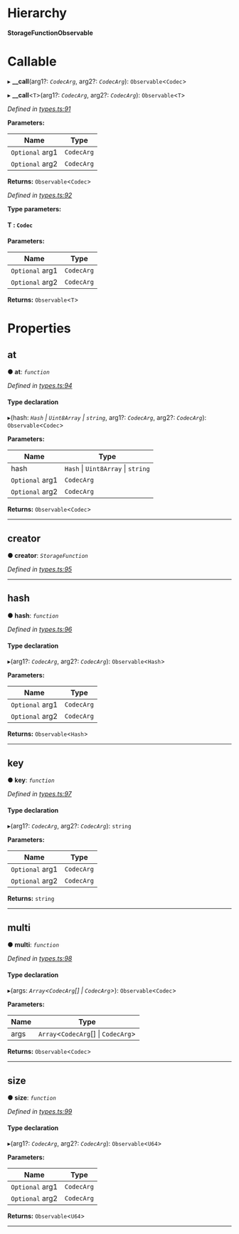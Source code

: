 

# Hierarchy

**StorageFunctionObservable**

# Callable
▸ **__call**(arg1?: *`CodecArg`*, arg2?: *`CodecArg`*): `Observable`<`Codec`>

▸ **__call**<`T`>(arg1?: *`CodecArg`*, arg2?: *`CodecArg`*): `Observable`<`T`>

*Defined in [types.ts:91](https://github.com/polkadot-js/api/blob/7e5b09a/packages/api/src/types.ts#L91)*

**Parameters:**

| Name | Type |
| ------ | ------ |
| `Optional` arg1 | `CodecArg` |
| `Optional` arg2 | `CodecArg` |

**Returns:** `Observable`<`Codec`>

*Defined in [types.ts:92](https://github.com/polkadot-js/api/blob/7e5b09a/packages/api/src/types.ts#L92)*

**Type parameters:**

#### T :  `Codec`
**Parameters:**

| Name | Type |
| ------ | ------ |
| `Optional` arg1 | `CodecArg` |
| `Optional` arg2 | `CodecArg` |

**Returns:** `Observable`<`T`>

# Properties

<a id="at"></a>

##  at

**● at**: *`function`*

*Defined in [types.ts:94](https://github.com/polkadot-js/api/blob/7e5b09a/packages/api/src/types.ts#L94)*

#### Type declaration
▸(hash: *`Hash` \| `Uint8Array` \| `string`*, arg1?: *`CodecArg`*, arg2?: *`CodecArg`*): `Observable`<`Codec`>

**Parameters:**

| Name | Type |
| ------ | ------ |
| hash | `Hash` \| `Uint8Array` \| `string` |
| `Optional` arg1 | `CodecArg` |
| `Optional` arg2 | `CodecArg` |

**Returns:** `Observable`<`Codec`>

___
<a id="creator"></a>

##  creator

**● creator**: *`StorageFunction`*

*Defined in [types.ts:95](https://github.com/polkadot-js/api/blob/7e5b09a/packages/api/src/types.ts#L95)*

___
<a id="hash"></a>

##  hash

**● hash**: *`function`*

*Defined in [types.ts:96](https://github.com/polkadot-js/api/blob/7e5b09a/packages/api/src/types.ts#L96)*

#### Type declaration
▸(arg1?: *`CodecArg`*, arg2?: *`CodecArg`*): `Observable`<`Hash`>

**Parameters:**

| Name | Type |
| ------ | ------ |
| `Optional` arg1 | `CodecArg` |
| `Optional` arg2 | `CodecArg` |

**Returns:** `Observable`<`Hash`>

___
<a id="key"></a>

##  key

**● key**: *`function`*

*Defined in [types.ts:97](https://github.com/polkadot-js/api/blob/7e5b09a/packages/api/src/types.ts#L97)*

#### Type declaration
▸(arg1?: *`CodecArg`*, arg2?: *`CodecArg`*): `string`

**Parameters:**

| Name | Type |
| ------ | ------ |
| `Optional` arg1 | `CodecArg` |
| `Optional` arg2 | `CodecArg` |

**Returns:** `string`

___
<a id="multi"></a>

##  multi

**● multi**: *`function`*

*Defined in [types.ts:98](https://github.com/polkadot-js/api/blob/7e5b09a/packages/api/src/types.ts#L98)*

#### Type declaration
▸(args: *`Array`<`CodecArg`[] \| `CodecArg`>*): `Observable`<`Codec`>

**Parameters:**

| Name | Type |
| ------ | ------ |
| args | `Array`<`CodecArg`[] \| `CodecArg`> |

**Returns:** `Observable`<`Codec`>

___
<a id="size"></a>

##  size

**● size**: *`function`*

*Defined in [types.ts:99](https://github.com/polkadot-js/api/blob/7e5b09a/packages/api/src/types.ts#L99)*

#### Type declaration
▸(arg1?: *`CodecArg`*, arg2?: *`CodecArg`*): `Observable`<`U64`>

**Parameters:**

| Name | Type |
| ------ | ------ |
| `Optional` arg1 | `CodecArg` |
| `Optional` arg2 | `CodecArg` |

**Returns:** `Observable`<`U64`>

___

